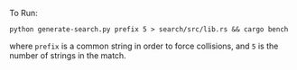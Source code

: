To Run:

```
python generate-search.py prefix 5 > search/src/lib.rs && cargo bench
```

where `prefix` is a common string in order to force collisions, and `5` is the
number of strings in the match.
